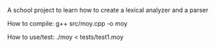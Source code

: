 A school project to learn how to create a lexical analyzer and a parser

How to compile:
g++ src/moy.cpp -o moy

How to use/test:
./moy < tests/test1.moy